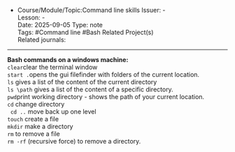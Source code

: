 - Course/Module/Topic:Command line skills
  Issuer: -  
  Lesson: -  
  Date: 2025-09-05
  Type: note  
  Tags: #Command line #Bash
  Related Project(s)  
  Related journals:

---

<b>Bash commands on a windows machine:</b>   
`clear`clear the terminal window   
`start .`opens the gui filefinder with folders of the current location.   
`ls` gives a list of the content of the current directory   
`ls \path` gives a list of the content of a specific directory.   
`pwd`print working directory - shows the path of your current location.   
`cd` change directory   
` cd ..` move back up one level   
`touch` create a file   
`mkdir` make a directory   
`rm` to remove a file     
`rm -rf` (recursive force) to remove a directory.   
